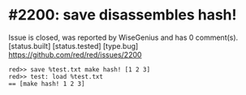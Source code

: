 
#2200: save disassembles hash!
================================================================================
Issue is closed, was reported by WiseGenius and has 0 comment(s).
[status.built] [status.tested] [type.bug]
<https://github.com/red/red/issues/2200>

```
red>> save %test.txt make hash! [1 2 3]
red>> test: load %test.txt
== [make hash! 1 2 3]
```



